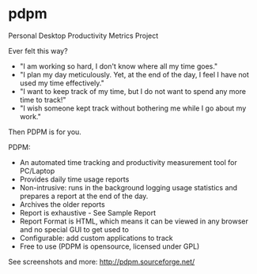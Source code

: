 pdpm
====

Personal Desktop Productivity Metrics Project

Ever felt this way?

* "I am working so hard, I don't know where all my time goes."
* "I plan my day meticulously. Yet, at the end of the day, I feel I have not used my time effectively."
* "I want to keep track of my time, but I do not want to spend any more time to track!"
* "I wish someone kept track without bothering me while I go about my work."

Then PDPM is for you. 

PDPM:

* An automated time tracking and productivity measurement tool for PC/Laptop
* Provides daily time usage reports
* Non-intrusive: runs in the background logging usage statistics and prepares a report at the end of the day.
* Archives the older reports
* Report is exhaustive - See Sample Report
* Report Format is HTML, which means it can be viewed in any browser and no special GUI to get used to
* Configurable: add custom applications to track
* Free to use (PDPM is opensource, licensed under GPL)

See screenshots and more: http://pdpm.sourceforge.net/
